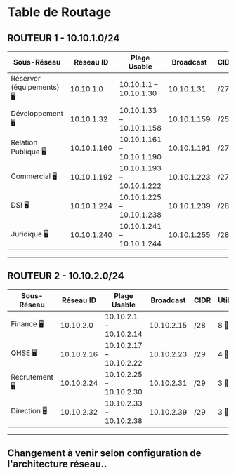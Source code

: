 # Table de Routage

## ROUTEUR 1 - **10.10.1.0/24**

| **Sous-Réseau**        | **Réseau ID**    | **Plage Usable**         | **Broadcast**      | **CIDR**  | **Utilisateurs** | **Adresses disponible** | **Gateway** |
|-------------------------|------------------|--------------------------|--------------------|-----------|------------------|------------------|------------------|
| Réserver (équipements) 🖥️ | 10.10.1.0        | 10.10.1.1 – 10.10.1.30    | 10.10.1.31         | /27      | 20 👨‍🏫         | 30 adresses  | 10.10.1.1 |
| Développement 🖥️         | 10.10.1.32       | 10.10.1.33 – 10.10.1.158  | 10.10.1.159        | /25       | 94 👨‍🏫         | 126 adresses | 10.10.1.33  |
| Relation Publique 🖥️     | 10.10.1.160      | 10.10.1.161 – 10.10.1.190 | 10.10.1.191        | /27       | 18 👨‍🏫         | 30 adresses  | 10.10.1.161  |
| Commercial 🖥️            | 10.10.1.192      | 10.10.1.193 – 10.10.1.222 | 10.10.1.223        | /27       | 15 👨‍🏫         | 30 adresses  | 10.10.1.193  |
| DSI 🖥️                   | 10.10.1.224      | 10.10.1.225 – 10.10.1.238 | 10.10.1.239        | /28       | 12 👨‍🏫         | 14 adresses  | 10.10.1.225  |
| Juridique 🖥️             | 10.10.1.240      | 10.10.1.241 – 10.10.1.244 | 10.10.1.255        | /28       | 10 👨‍🏫         | 14 adresses  | 10.10.1.241  |

---

## ROUTEUR 2 - **10.10.2.0/24**

| **Sous-Réseau**        | **Réseau ID**    | **Plage Usable**         | **Broadcast**      | **CIDR**  | **Utilisateurs** | **Adresses disponible** | **Gateway** |
|-------------------------|------------------|--------------------------|--------------------|-----------|------------------|------------------|------------------|
| Finance 🖥️               | 10.10.2.0        | 10.10.2.1 – 10.10.2.14    | 10.10.2.15         | /28       | 8 👨‍🏫          | 14 adresses| 10.10.2.1  |
| QHSE 🖥️                  | 10.10.2.16       | 10.10.2.17 – 10.10.2.22   | 10.10.2.23         | /29       | 4 👨‍🏫          | 6 adresses | 10.10.2.17  |
| Recrutement 🖥️           | 10.10.2.24       | 10.10.2.25 – 10.10.2.30   | 10.10.2.31         | /29       | 3 👨‍🏫          | 6 adresses | 10.10.2.25  |
| Direction 🖥️             | 10.10.2.32       | 10.10.2.33 – 10.10.2.38   | 10.10.2.39         | /29       | 3 👨‍🏫          | 6 adresses | 10.10.2.33  |


---

## Changement à venir selon configuration de l'architecture réseau..
